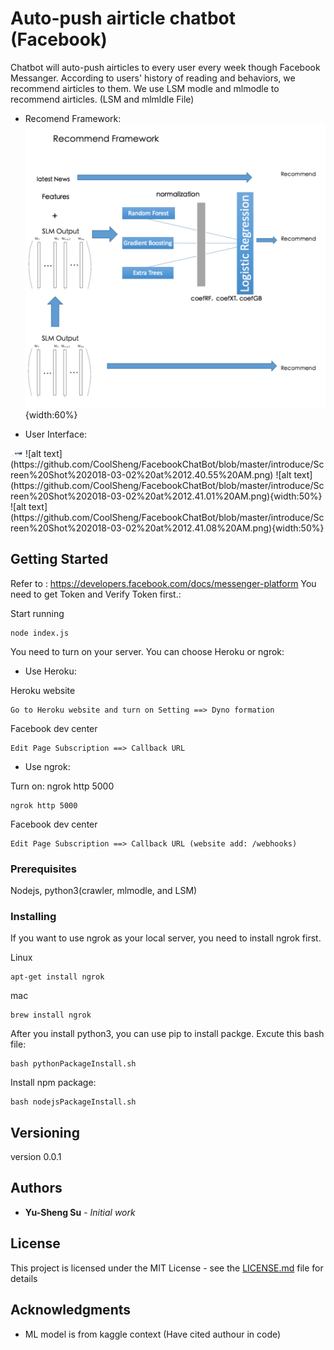 # Auto-push airticle chatbot (Facebook) 

Chatbot will auto-push airticles to every user every week though Facebook Messanger. According to users' history of reading and behaviors, we recommend airticles to them.
We use LSM modle and mlmodle to recommend airticles. (LSM and mlmldle File)

* Recomend Framework:
![alt text](https://github.com/CoolSheng/FacebookChatBot/blob/master/introduce/Screen%20Shot%202018-03-02%20at%2012.41.16%20AM.png){width:60%}

* User Interface:
<img src="https://github.com/CoolSheng/FacebookChatBot/blob/master/introduce/Screen%20Shot%202018-03-02%20at%2012.40.55%20AM.png" alt="Drawing" style="width: 20px;"/>
![alt text](https://github.com/CoolSheng/FacebookChatBot/blob/master/introduce/Screen%20Shot%202018-03-02%20at%2012.40.55%20AM.png)
![alt text](https://github.com/CoolSheng/FacebookChatBot/blob/master/introduce/Screen%20Shot%202018-03-02%20at%2012.41.01%20AM.png){width:50%}
![alt text](https://github.com/CoolSheng/FacebookChatBot/blob/master/introduce/Screen%20Shot%202018-03-02%20at%2012.41.08%20AM.png){width:50%}

## Getting Started
Refer to : https://developers.facebook.com/docs/messenger-platform
You need to get Token and Verify Token first.: 

Start running
```
node index.js
```
You need to turn on your server. You can choose Heroku or ngrok: 
* Use Heroku: 

Heroku website
```
Go to Heroku website and turn on Setting ==> Dyno formation 

```

Facebook dev center 
```
Edit Page Subscription ==> Callback URL 
```

* Use ngrok: 

Turn on: ngrok http 5000 
```
ngrok http 5000
```

Facebook dev center
```
Edit Page Subscription ==> Callback URL (website add: /webhooks)
```

### Prerequisites

Nodejs, python3(crawler, mlmodle, and LSM)

### Installing

If you want to use ngrok as your local server, you need to install ngrok first.

Linux
```
apt-get install ngrok
```
mac
```
brew install ngrok
```
After you install python3, you can use pip to install packge. Excute this bash file:
```
bash pythonPackageInstall.sh
```
Install npm package:
```
bash nodejsPackageInstall.sh
```

## Versioning

version 0.0.1

## Authors

* **Yu-Sheng Su** - *Initial work* 

## License

This project is licensed under the MIT License - see the [LICENSE.md](LICENSE.md) file for details

## Acknowledgments

* ML model is from kaggle context (Have cited authour in code)


